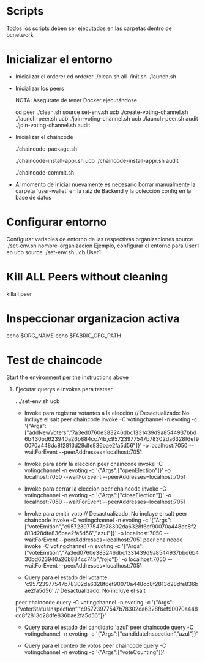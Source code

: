 Scripts
=======

Todos los scripts deben ser ejecutados en las carpetas dentro de bcnetwork

Inicializar el entorno
=========================
- Inicializar el orderer
  cd orderer
  ./clean.sh all
  ./init.sh
  ./launch.sh

- Inicializar los peers

  NOTA: Asegúrate de tener Docker ejecutándose

  cd peer
  ./clean.sh
  source set-env.sh ucb
  ./create-voting-channel.sh
  ./launch-peer.sh ucb
  ./join-voting-channel.sh ucb
  ./launch-peer.sh audit
  ./join-voting-channel.sh audit

- Inicializar el chaincode
  <!-- Esto lo hace UCB  -->
  ./chaincode-package.sh
  <!-- Esto lo hacen ambos  -->
  ./chaincode-install-appr.sh ucb
  ./chaincode-install-appr.sh audit
  <!-- Esto lo hace UCB  -->
  ./chaincode-commit.sh  

- Al momento de iniciar nuevamente es necesario borrar manualmente la carpeta 'user-wallet' en la raíz de Backend y la colección config en la base de datos

Configurar entorno
===================
Configurar variables de entorno de las respectivas organizaciones
source ./set-env.sh  nombre-organizacion <identidad predeterminado=admin>
Ejemplo, configurar el entorno para User1 en ucb
source ./set-env.sh   ucb   User1

Kill ALL Peers without cleaning
===============================
killall peer

Inspeccionar organizacion activa
================================
echo $ORG_NAME
echo $FABRIC_CFG_PATH

Test de chaincode
==================
Start the environment per the instructions above

1. Ejecutar querys e invokes para testear

   .  ./set-env.sh ucb

   * Invoke para registrar votantes a la elección  // Desactualizado: No incluye el salt
    peer chaincode invoke -C votingchannel -n evoting  -c '{"Args":["addNewVoters","7a3ed0760e383246dbc1331439d9a8544937bbd6b430bd623940a26b884cc74b,c95723977547b78302da6328f6ef90070a448dc8f2813d28dfe836bae2fa5d56"]}' -o localhost:7050 --waitForEvent --peerAddresses=localhost:7051

   * Invoke para abrir la elección
    peer chaincode invoke -C votingchannel -n evoting  -c '{"Args":["openElection"]}' -o localhost:7050 --waitForEvent --peerAddresses=localhost:7051

   * Invoke para cerrar la elección
    peer chaincode invoke -C votingchannel -n evoting  -c '{"Args":["closeElection"]}' -o localhost:7050 --waitForEvent --peerAddresses=localhost:7051

   * Invoke para emitir voto // Desactualizado: No incluye el salt
    peer chaincode invoke -C votingchannel -n evoting  -c '{"Args":["voteEmition","c95723977547b78302da6328f6ef90070a448dc8f2813d28dfe836bae2fa5d56","azul"]}' -o localhost:7050 --waitForEvent --peerAddresses=localhost:7051
    peer chaincode invoke -C votingchannel -n evoting  -c '{"Args":["voteEmition","7a3ed0760e383246dbc1331439d9a8544937bbd6b430bd623940a26b884cc74b","rojo"]}' -o localhost:7050 --waitForEvent --peerAddresses=localhost:7051

   * Query para el estado del votante 'c95723977547b78302da6328f6ef90070a448dc8f2813d28dfe836bae2fa5d56'
   // Desactualizado: No incluye el salt
   
    peer chaincode query -C votingchannel -n evoting  -c '{"Args":["voterStatusInspection","c95723977547b78302da6328f6ef90070a448dc8f2813d28dfe836bae2fa5d56"]}'

   * Query para el estado del candidato 'azul' 
    peer chaincode query -C votingchannel -n evoting  -c '{"Args":["candidateInspection","azul"]}'

   * Query para el conteo de votos
    peer chaincode query -C votingchannel -n evoting  -c '{"Args":["voteCounting"]}'